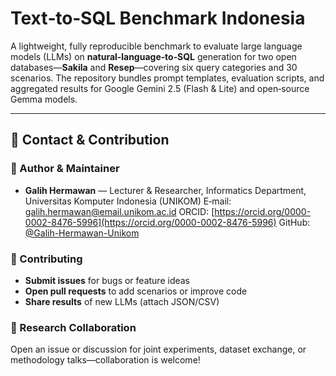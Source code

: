 # Text‑to‑SQL Benchmark Indonesia

A lightweight, fully reproducible benchmark to evaluate large language models (LLMs) on **natural‑language‑to‑SQL** generation for two open databases—**Sakila** and **Resep**—covering six query categories and 30 scenarios. The repository bundles prompt templates, evaluation scripts, and aggregated results for Google Gemini 2.5 (Flash & Lite) and open‑source Gemma models.

---

## 📇 Contact & Contribution

### 👤 Author & Maintainer

* **Galih Hermawan** — Lecturer & Researcher, Informatics Department, Universitas Komputer Indonesia (UNIKOM)
  E‑mail: [galih.hermawan@email.unikom.ac.id](mailto:galih.hermawan@email.unikom.ac.id)
  ORCID: [https://orcid.org/0000-0002-8476-5996](https://orcid.org/0000-0002-8476-5996)
  GitHub: [@Galih-Hermawan-Unikom](https://github.com/Galih-Hermawan-Unikom)

### 🤝 Contributing

* **Submit issues** for bugs or feature ideas
* **Open pull requests** to add scenarios or improve code
* **Share results** of new LLMs (attach JSON/CSV)

### 📧 Research Collaboration

Open an issue or discussion for joint experiments, dataset exchange, or methodology talks—collaboration is welcome!
